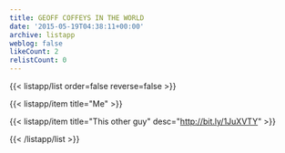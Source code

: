```yaml
---
title: GEOFF COFFEYS IN THE WORLD
date: '2015-05-19T04:38:11+00:00'
archive: listapp
weblog: false
likeCount: 2
relistCount: 0
---
```



{{< listapp/list order=false reverse=false >}}

   {{< listapp/item title="Me" >}}

   {{< listapp/item title="This other guy"
      desc="http://bit.ly/1JuXVTY" >}}

{{< /listapp/list >}}

